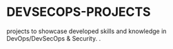 # DEVSECOPS-PROJECTS
projects to showcase developed skills and knowledge in DevOps/DevSecOps &amp; Security.
.
